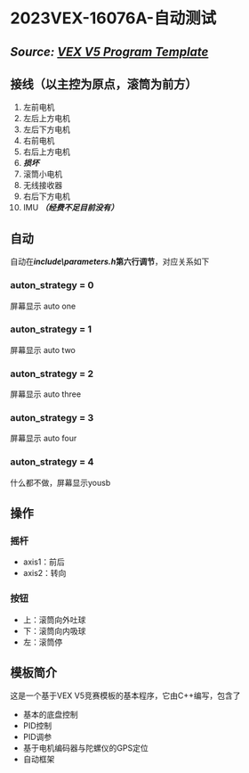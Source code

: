 # 2023VEX-16076A-自动测试

## ***Source: [VEX V5 Program Template](https://github.com/CreatechStudio/VEX-V5-Program-Template)***

## 接线（以主控为原点，滚筒为前方）

1. 左前电机
2. 左后上方电机
3. 左后下方电机
4. 右前电机
5. 右后上方电机
6. ***损坏***
7. 滚筒小电机
8. 无线接收器
9. 右后下方电机
10. IMU ***（经费不足目前没有）***

## 自动

自动在***include\parameters.h*第六行调节**，对应关系如下

### auton_strategy = 0

屏幕显示 auto one

### auton_strategy = 1

屏幕显示 auto two

### auton_strategy = 2

屏幕显示 auto three

### auton_strategy = 3

屏幕显示 auto four

### auton_strategy = 4

什么都不做，屏幕显示yousb

## 操作

### 摇杆

- axis1：前后
- axis2：转向

### 按钮

- 上：滚筒向外吐球
- 下：滚筒向内吸球
- 左：滚筒停

## 模板简介

​这是一个基于VEX V5竞赛模板的基本程序，它由C++编写，包含了

- 基本的底盘控制
- PID控制
- PID调参
- 基于电机编码器与陀螺仪的GPS定位
- 自动框架
